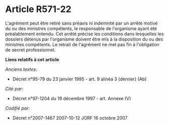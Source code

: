 # Article R571-22

L'agrément peut être retiré sans préavis ni indemnité par un arrêté motivé du ou des ministres compétents, le responsable de
l'organisme ayant été préalablement entendu. Cet arrêté précise les conditions dans lesquelles les dossiers détenus par
l'organisme doivent être mis à la disposition du ou des ministres compétents. Le retrait de l'agrément ne met pas fin à
l'obligation de secret professionnel.

**Liens relatifs à cet article**

_Anciens textes_:

  - Décret n°95-79 du 23 janvier 1995 - art. 9 alinéa 3 (dernier) (Ab)

_Cité par_:

  - Décret n°97-1204 du 19 décembre 1997 - art. Annexe (V)

_Codifié par_:

  - Décret n°2007-1467 2007-10-12 JORF 16 octobre 2007
